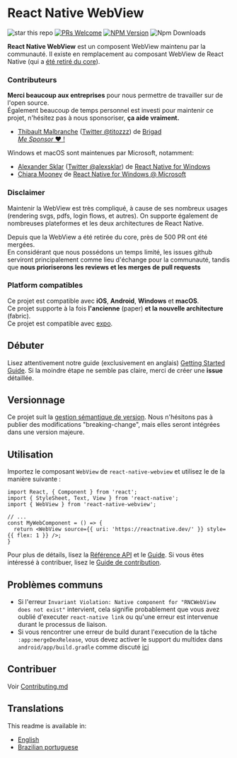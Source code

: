 # React Native WebView

![star this repo](https://img.shields.io/github/stars/react-native-webview/react-native-webview?style=flat-square)
[![PRs Welcome](https://img.shields.io/badge/PRs-welcome-brightgreen.svg?style=flat-square)](http://makeapullrequest.com)
[![NPM Version](https://img.shields.io/npm/v/react-native-webview.svg?style=flat-square)](https://www.npmjs.com/package/react-native-webview)
![Npm Downloads](https://img.shields.io/npm/dm/react-native-webview.svg)

**React Native WebView** est un composent WebView maintenu par la communauté. Il existe en remplacement au composant WebView de React Native (qui a [été retiré du core](https://github.com/react-native-community/discussions-and-proposals/pull/3)).

### Contributeurs

**Merci beaucoup aux entreprises** pour nous permettre de travailler sur de l'open source.  
Également beaucoup de temps personnel est investi pour maintenir ce projet, n'hésitez pas à nous sponsoriser, **ça aide vraiment.**

- [Thibault Malbranche](https://github.com/Titozzz) ([Twitter @titozzz](https://twitter.com/titozzz)) de [Brigad](https://www.brigad.co/fr-fr/about-us)  
[*Me Sponsor* ❤️ !](https://github.com/sponsors/Titozzz)


Windows et macOS sont maintenues par Microsoft, notamment:
- [Alexander Sklar](https://github.com/asklar) ([Twitter @alexsklar](https://twitter.com/alexsklar)) de [React Native for Windows](https://microsoft.github.io/react-native-windows/)
- [Chiara Mooney](https://github.com/chiaramooney) de [React Native for Windows @ Microsoft](https://microsoft.github.io/react-native-windows/)

### Disclaimer

Maintenir la WebView est très compliqué, à cause de ses nombreux usages (rendering svgs, pdfs, login flows, et autres). On supporte également de nombreuses plateformes et les deux architectures de React Native.

Depuis que la WebView a été retirée du core, près de 500 PR ont été mergées.  
En considérant que nous possédons un temps limité, les issues github serviront principalement comme lieu d'échange pour la communauté, tandis que **nous prioriserons les reviews et les merges de pull requests** 

### Platform compatibles

Ce projet est compatible avec **iOS**,  **Android**, **Windows** et **macOS**.  
Ce projet supporte à la fois **l'ancienne** (paper) **et la nouvelle architecture** (fabric).  
Ce projet est compatible avec [expo](https://docs.expo.dev/versions/latest/sdk/webview/).

## Débuter 

Lisez attentivement notre guide (exclusivement en anglais) [Getting Started Guide](docs/Getting-Started.md). Si la moindre étape ne semble pas claire, merci de créer une **issue** détaillée.

## Versionnage

Ce projet suit la [gestion sémantique de version](https://semver.org/).  Nous n'hésitons pas à publier des modifications "breaking-change", mais elles seront intégrées dans une version majeure.

## Utilisation

Importez le composant `WebView` de `react-native-webview` et utilisez le de la manière suivante :

```tsx
import React, { Component } from 'react';
import { StyleSheet, Text, View } from 'react-native';
import { WebView } from 'react-native-webview';

// ...
const MyWebComponent = () => {
  return <WebView source={{ uri: 'https://reactnative.dev/' }} style={{ flex: 1 }} />;
}
```

Pour plus de détails, lisez la [Référence API](./docs/Reference.md) et le [Guide](./docs/Guide.md). Si vous êtes intéressé à contribuer, lisez le [Guide de contribution](./docs/Contributing.md).

## Problèmes communs

- Si l'erreur `Invariant Violation: Native component for "RNCWebView does not exist"` intervient, cela signifie probablement que vous avez oublié d'executer `react-native link` ou qu'une erreur est intervenue durant le processus de liaison.
- Si vous rencontrer une erreur de build durant l'execution de la tâche `:app:mergeDexRelease`, vous devez activer le support du multidex dans `android/app/build.gradle` comme discuté [ici](https://github.com/react-native-webview/react-native-webview/issues/1344#issuecomment-650544648)

## Contribuer

Voir [Contributing.md](https://github.com/react-native-webview/react-native-webview/blob/master/docs/Contributing.md)

## Translations

This readme is available in:

- [English](../README.md)
- [Brazilian portuguese](README.portuguese.md)
